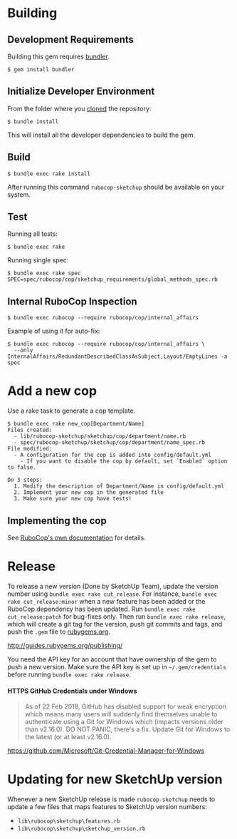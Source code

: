 # Building

## Development Requirements

Building this gem requires [bundler](http://bundler.io/).

```console
$ gem install bundler
```

## Initialize Developer Environment

From the folder where you [cloned](https://help.github.com/articles/cloning-a-repository/) the repository:

```console
$ bundle install
```

This will install all the developer dependencies to build the gem.

## Build

```console
$ bundle exec rake install
```

After running this command `rubocop-sketchup` should be available on your system.

## Test

Running all tests:

```console
$ bundle exec rake
```

Running single spec:

```console
$ bundle exec rake spec SPEC=spec/rubocop/cop/sketchup_requirements/global_methods_spec.rb
```

## Internal RuboCop Inspection

```console
$ bundle exec rubocop --require rubocop/cop/internal_affairs
```

Example of using it for auto-fix:
```console
$ bundle exec rubocop --require rubocop/cop/internal_affairs \
  --only InternalAffairs/RedundantDescribedClassAsSubject,Layout/EmptyLines -a spec
```

# Add a new cop

Use a rake task to generate a cop template.

```console
$ bundle exec rake new_cop[Department/Name]
Files created:
  - lib/rubocop-sketchup/sketchup/cop/department/name.rb
  - spec/rubocop-sketchup/sketchup/cop/department/name_spec.rb
File modified:
  - A configuration for the cop is added into config/default.yml
    - If you want to disable the cop by default, set `Enabled` option to false.

Do 3 steps:
  1. Modify the description of Department/Name in config/default.yml
  2. Implement your new cop in the generated file
  3. Make sure your new cop have tests!
```


## Implementing the cop

See [RuboCop's own documentation](https://github.com/rubocop-hq/rubocop/blob/master/manual/development.md) for details.


# Release

To release a new version (Done by SketchUp Team), update the version number using `bundle exec rake cut_release`. For instance, `bundle exec rake cut_release:minor` when a new feature has been added or the RuboCop dependency has been updated. Run `bundle exec rake cut_release:patch` for bug-fixes only. Then run `bundle exec rake release`, which will create a git tag for the version, push git commits and tags, and push the `.gem` file to [rubygems.org](https://rubygems.org).

http://guides.rubygems.org/publishing/

You need the API key for an account that have ownership of the gem to push a new version. Make sure the API key is set up in `~/.gem/credentials` before running `bundle exec rake release`.

#### HTTPS GitHub Credentials under Windows

> As of 22 Feb 2018, GitHub has disabled support for weak encryption which means many users will suddenly find themselves unable to authenticate using a Git for Windows which (impacts versions older than v2.16.0). DO NOT PANIC, there's a fix. Update Git for Windows to the latest (or at least v2.16.0).

https://github.com/Microsoft/Git-Credential-Manager-for-Windows

# Updating for new SketchUp version

Whenever a new SketchUp release is made `rubocop-sketchup` needs to update a few files that maps features to SketchUp version numbers:

* `lib\rubocop\sketchup\features.rb`
* `lib\rubocop\sketchup\sketchup_version.rb`
